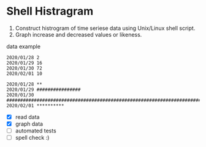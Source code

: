 # Shell Histragram

1. Construct histrogram of time seriese data using Unix/Linux shell script.
1. Graph increase and decreased values or likeness.

data example

```data
2020/01/28 2
2020/01/29 16
2020/01/30 72
2020/02/01 10
```

```data
2020/01/28 **
2020/01/29 ################
2020/01/30 ########################################################################
2020/02/01 **********
```

- [x] read data
- [x] graph data
- [ ] automated tests
- [ ] spell check :)
